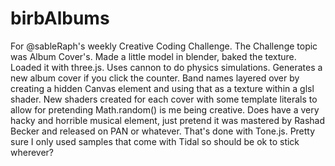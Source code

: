 # birbAlbums

For @sableRaph's weekly Creative Coding Challenge. The Challenge topic was Album Cover's.
Made a little model in blender, baked the texture. Loaded it with three.js. Uses cannon to do physics simulations. Generates a new album cover if you click the counter. Band names layered over by creating a hidden Canvas element and using that as a texture within a glsl shader. New shaders created for each cover with some template literals to allow for pretending Math.random() is me being creative. Does have a very hacky and horrible musical element, just pretend it was mastered by Rashad Becker and released on PAN or whatever. That's done with Tone.js. Pretty sure I only used samples that come with Tidal so should be ok to stick wherever? 
